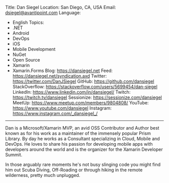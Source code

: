 Title: Dan Siegel
Location: San Diego, CA, USA
Email: dsiegel@avantipoint.com
Language:
  - English
Topics:
  - .NET
  - Android
  - DevOps
  - iOS
  - Mobile Development
  - NuGet
  - Open Source
  - Xamarin
  - Xamarin.Forms
Blog: https://dansiegel.net
Feed: https://dansiegel.net/syndication.axd
Twitter: https://twitter.com/DanJSiegel
GitHub: https://github.com/dansiegel
StackOverflow: https://stackoverflow.com/users/5699454/dan-siegel
LinkedIn: https://www.linkedin.com/in/dansiegel/
Twitch: https://twitch.tv/dansiegel
Sessionize: https://sessionize.com/dansiegel
MeetUp: https://www.meetup.com/members/9804808/
YouTube: https://www.youtube.com/dansiegel
Instagram: https://www.instagram.com/_dansiegel_/
---
Dan is a Microsoft/Xamarin MVP, an avid OSS Contributor and Author best known as for his work as a maintainer of the immensely popular Prism Library. By day he works as a Consultant specializing in Cloud, Mobile and DevOps. He loves to share his passion for developing mobile apps with developers around the world and is the organizer for the Xamarin Developer Summit.

In those arguably rare moments he's not busy slinging code you might find him out Scuba Diving, Off-Roading or through hiking in the remote wilderness, pretty much unplugged.
